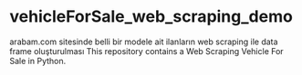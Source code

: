 # vehicleForSale_web_scraping_demo
arabam.com sitesinde belli bir modele ait ilanların web scraping ile data frame oluşturulması
This repository contains a Web Scraping Vehicle For Sale in Python. 
